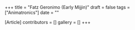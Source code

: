 +++
title = "Fatz Geronimo (Early Mijjin)"
draft = false
tags = ["Animatronics"]
date = ""

[Article]
contributors = []
gallery = []
+++